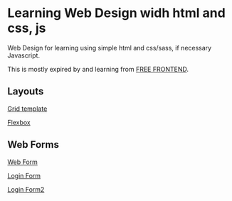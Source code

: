# Learning Web Design widh html and css, js

Web Design for learning using simple html and css/sass, if necessary Javascript.

This is mostly expired by and learning from [FREE FRONTEND](https://freefrontend.com/css-code-examples/).

## Layouts

[Grid template](https://github.com/lightbitbird/web-design/blob/master/layout/grid-dashboard.html)

[Flexbox](https://github.com/lightbitbird/web-design/blob/master/layout/flexboxes.html)

## Web Forms

[Web Form](https://github.com/lightbitbird/web-design/blob/master/forms/form-page.html)

[Login Form](https://github.com/lightbitbird/web-design/blob/master/forms/login.html)

[Login Form2](https://github.com/lightbitbird/web-design/blob/master/forms/login-form.html)
